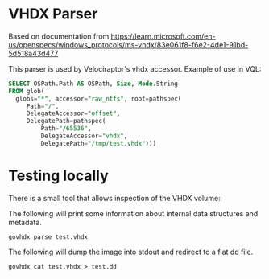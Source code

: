 # VHDX Parser

Based on documentation from https://learn.microsoft.com/en-us/openspecs/windows_protocols/ms-vhdx/83e061f8-f6e2-4de1-91bd-5d518a43d477

This parser is used by Velociraptor's vhdx accessor. Example of use in
VQL:

```sql
SELECT OSPath.Path AS OSPath, Size, Mode.String
FROM glob(
  globs="*", accessor="raw_ntfs", root=pathspec(
     Path="/",
     DelegateAccessor="offset",
     DelegatePath=pathspec(
         Path="/65536",
         DelegateAccessor="vhdx",
         DelegatePath="/tmp/test.vhdx")))
```

# Testing locally

There is a small tool that allows inspection of the VHDX volume:

The following will print some information about internal data structures and metadata.
```
govhdx parse test.vhdx
```

The following will dump the image into stdout and redirect to a flat dd file.
```
govhdx cat test.vhdx > test.dd
```
